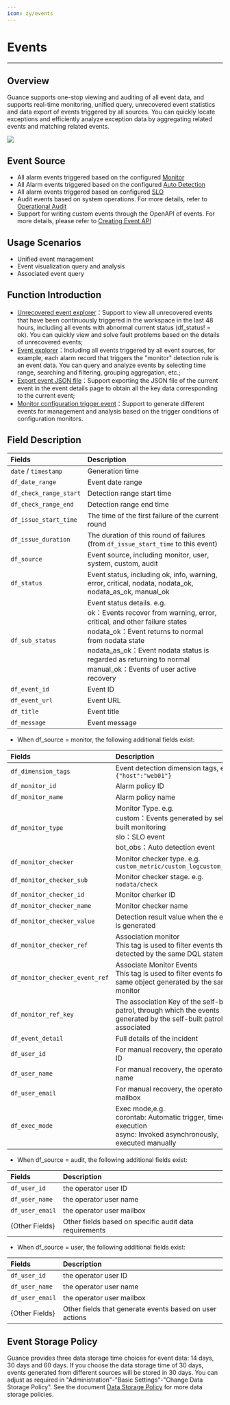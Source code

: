 ```yaml
---
icon: zy/events
---
```

# Events
---

## Overview

Guance supports one-stop viewing and auditing of all event data, and supports real-time monitoring, unified query, unrecovered event statistics and data export of events triggered by all sources. You can quickly locate exceptions and efficiently analyze exception data by aggregating related events and matching related events.

![](img/4.event_3.gif)

## Event Source

- All alarm events triggered based on the configured [Monitor](../monitor/monitor/index.md)
- All Alarm events triggered based on the configured [Auto Detection](../monitoring/bot-obs/index.md)
- All alarm events triggered based on configured [SLO](../monitoring/slo.md)
- Audit events based on system operations. For more details, refer to [Operational Audit](../management/operation-audit.md)
- Support for writing custom events through the OpenAPI of events. For more details, please refer to [Creating Event API](../open-api/keyevent/create.md)

## Usage Scenarios

- Unified event management
- Event visualization query and analysis
- Associated event query

## Function Introduction

- [Unrecovered event explorer](unrecovered-events.md)：Support to view all unrecovered events that have been continuously triggered in the workspace in the last 48 hours, including all events with abnormal current status (df_status! = ok). You can quickly view and solve fault problems based on the details of unrecovered events;
- [Event explorer](event-list.md)：Including all events triggered by all event sources, for example, each alarm record that triggers the "monitor" detection rule is an event data. You can query and analyze events by selecting time range, searching and filtering, grouping aggregation, etc.;
- [Export event JSON file](event-details.md)：Support exporting the JSON file of the current event in the event details page to obtain all the key data corresponding to the current event;
- [Monitor configuration trigger event](../monitoring/monitor/index.md)：Support to generate different events for management and analysis based on the trigger conditions of configuration monitors.


## Field Description
| Fields                 | Description                                                  |
| :--------------------- | :----------------------------------------------------------- |
| `date` / `timestamp`   | Generation time                                              |
| `df_date_range`        | Event date range                                             |
| `df_check_range_start` | Detection range start time                                   |
| `df_check_range_end`   | Detection range end time                                     |
| `df_issue_start_time`  | The time of the first failure of the current round           |
| `df_issue_duration`    | The duration of this round of failures (from `df_issue_start_time` to this event) |
| `df_source`            | Event source, including monitor, user, system, custom, audit |
| `df_status`            | Event status, including ok, info, warning, error, critical, nodata, nodata_ok, nodata_as_ok, manual_ok |
| `df_sub_status`        | Event status details. e.g. <br/>ok：Events recover from warning, error, critical, and other failure states<br/>nodata_ok：Event returns to normal from nodata state<br/>nodata_as_ok：Event nodata status is regarded as returning to normal<br/>manual_ok：Events of user active recovery |
| `df_event_id`          | Event ID                                                     |
| `df_event_url`         | Event URL                                                    |
| `df_title`             | Event title                                                  |
| `df_message`           | Event message                                                |


- When df_source = monitor, the following additional fields exist:

| Fields                         | Description                                                  |
| :----------------------------- | :----------------------------------------------------------- |
| `df_dimension_tags`            | Event detection dimension tags, e.g.  `{"host":"web01"}`     |
| `df_monitor_id`                | Alarm policy ID                                              |
| `df_monitor_name`              | Alarm policy name                                            |
| `df_monitor_type`              | Monitor Type. e.g.<br/>custom：Events generated by self-built monitoring<br/>slo：SLO event<br/>bot_obs：Auto detection event |
| `df_monitor_checker`           | Monitor checker  type. e.g. `custom_metric/custom_logcustom_apm/…` |
| `df_monitor_checker_sub`       | Monitor checker stage. e.g. `nodata/check`                   |
| `df_monitor_checker_id`        | Monitor cherker ID                                           |
| `df_monitor_checker_name`      | Monitor checker name                                         |
| `df_monitor_checker_value`     | Detection result value when the event is generated           |
| `df_monitor_checker_ref`       | Association monitor<br/>This tag is used to filter events that are detected by the same DQL statement |
| `df_monitor_checker_event_ref` | Associate Monitor Events <br/>This tag is used to filter events for the same object generated by the same monitor |
| `df_monitor_ref_key`           | The association Key of the self-built patrol, through which the events generated by the self-built patrol are associated |
| `df_event_detail`              | Full details of the incident                                 |
| `df_user_id`                   | For manual recovery, the operator user ID                    |
| `df_user_name`                 | For manual recovery, the operator user name                  |
| `df_user_email`                | For manual recovery, the operator user mailbox               |
| `df_exec_mode`                 | Exec mode,e.g.<br/>corontab: Automatic trigger, timed execution<br/>async: Invoked asynchronously, executed manually |

- When df_source = audit, the following additional fields exist:

| Fields          | Description                                            |
| :-------------- | :----------------------------------------------------- |
| `df_user_id`    | the operator user ID                                   |
| `df_user_name`  | the operator user name                                 |
| `df_user_email` | the operator user mailbox                              |
| {Other Fields}  | Other fields based on specific audit data requirements |

- When df_source = user, the following additional fields exist:

| Fields          | Description                                             |
| :-------------- | :------------------------------------------------------ |
| `df_user_id`    | the operator user ID                                    |
| `df_user_name`  | the operator user name                                  |
| `df_user_email` | the operator user mailbox                               |
| {Other Fields}  | Other fields that generate events based on user actions |

## Event Storage Policy

Guance provides three data storage time choices for event data: 14 days, 30 days and 60 days. If you choose the data storage time of 30 days, events generated from different sources will be stored in 30 days. You can adjust as required in "Administration"-"Basic Settings"-"Change Data Storage Policy". See the document [Data Storage Policy](../billing/billing-method/data-storage.md) for more data storage policies.
